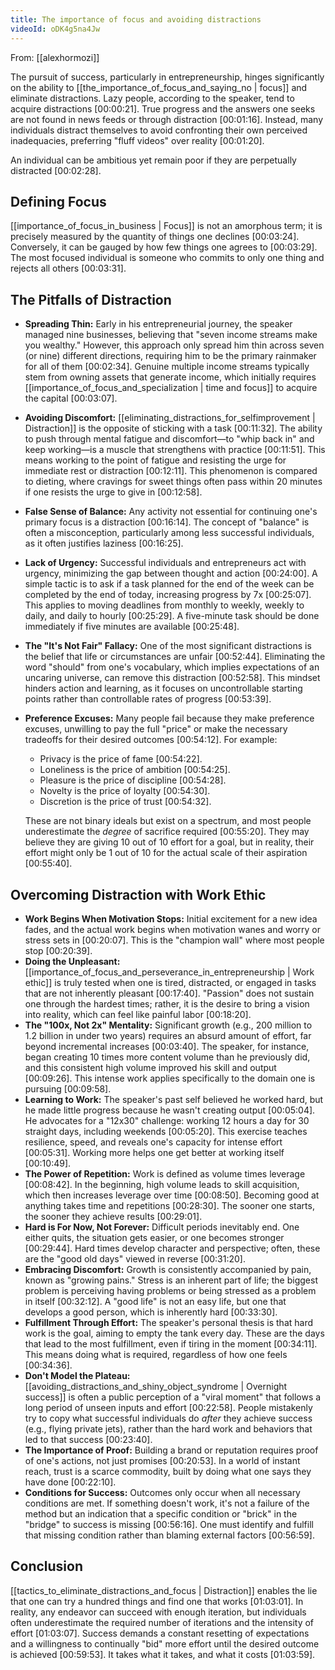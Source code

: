 ```yaml
---
title: The importance of focus and avoiding distractions
videoId: oDK4g5na4Jw
---
```


From: [[alexhormozi]] <br/> 

The pursuit of success, particularly in entrepreneurship, hinges significantly on the ability to [[the_importance_of_focus_and_saying_no | focus]] and eliminate distractions. Lazy people, according to the speaker, tend to acquire distractions <a class="yt-timestamp" data-t="00:00:21">[00:00:21]</a>. True progress and the answers one seeks are not found in news feeds or through distraction <a class="yt-timestamp" data-t="00:01:16">[00:01:16]</a>. Instead, many individuals distract themselves to avoid confronting their own perceived inadequacies, preferring "fluff videos" over reality <a class="yt-timestamp" data-t="00:01:20">[00:01:20]</a>.

An individual can be ambitious yet remain poor if they are perpetually distracted <a class="yt-timestamp" data-t="00:02:28">[00:02:28]</a>.

## Defining Focus

[[importance_of_focus_in_business | Focus]] is not an amorphous term; it is precisely measured by the quantity of things one declines <a class="yt-timestamp" data-t="00:03:24">[00:03:24]</a>. Conversely, it can be gauged by how few things one agrees to <a class="yt-timestamp" data-t="00:03:29">[00:03:29]</a>. The most focused individual is someone who commits to only one thing and rejects all others <a class="yt-timestamp" data-t="00:03:31">[00:03:31]</a>.

## The Pitfalls of Distraction

*   **Spreading Thin:** Early in his entrepreneurial journey, the speaker managed nine businesses, believing that "seven income streams make you wealthy." However, this approach only spread him thin across seven (or nine) different directions, requiring him to be the primary rainmaker for all of them <a class="yt-timestamp" data-t="00:02:34">[00:02:34]</a>. Genuine multiple income streams typically stem from owning assets that generate income, which initially requires [[importance_of_focus_and_specialization | time and focus]] to acquire the capital <a class="yt-timestamp" data-t="00:03:07">[00:03:07]</a>.
*   **Avoiding Discomfort:** [[eliminating_distractions_for_selfimprovement | Distraction]] is the opposite of sticking with a task <a class="yt-timestamp" data-t="00:11:32">[00:11:32]</a>. The ability to push through mental fatigue and discomfort—to "whip back in" and keep working—is a muscle that strengthens with practice <a class="yt-timestamp" data-t="00:11:51">[00:11:51]</a>. This means working to the point of fatigue and resisting the urge for immediate rest or distraction <a class="yt-timestamp" data-t="00:12:11">[00:12:11]</a>. This phenomenon is compared to dieting, where cravings for sweet things often pass within 20 minutes if one resists the urge to give in <a class="yt-timestamp" data-t="00:12:58">[00:12:58]</a>.
*   **False Sense of Balance:** Any activity not essential for continuing one's primary focus is a distraction <a class="yt-timestamp" data-t="00:16:14">[00:16:14]</a>. The concept of "balance" is often a misconception, particularly among less successful individuals, as it often justifies laziness <a class="yt-timestamp" data-t="00:16:25">[00:16:25]</a>.
*   **Lack of Urgency:** Successful individuals and entrepreneurs act with urgency, minimizing the gap between thought and action <a class="yt-timestamp" data-t="00:24:00">[00:24:00]</a>. A simple tactic is to ask if a task planned for the end of the week can be completed by the end of today, increasing progress by 7x <a class="yt-timestamp" data-t="00:25:07">[00:25:07]</a>. This applies to moving deadlines from monthly to weekly, weekly to daily, and daily to hourly <a class="yt-timestamp" data-t="00:25:29">[00:25:29]</a>. A five-minute task should be done immediately if five minutes are available <a class="yt-timestamp" data-t="00:25:48">[00:25:48]</a>.
*   **The "It's Not Fair" Fallacy:** One of the most significant distractions is the belief that life or circumstances are unfair <a class="yt-timestamp" data-t="00:52:44">[00:52:44]</a>. Eliminating the word "should" from one's vocabulary, which implies expectations of an uncaring universe, can remove this distraction <a class="yt-timestamp" data-t="00:52:58">[00:52:58]</a>. This mindset hinders action and learning, as it focuses on uncontrollable starting points rather than controllable rates of progress <a class="yt-timestamp" data-t="00:53:39">[00:53:39]</a>.
*   **Preference Excuses:** Many people fail because they make preference excuses, unwilling to pay the full "price" or make the necessary tradeoffs for their desired outcomes <a class="yt-timestamp" data-t="00:54:12">[00:54:12]</a>. For example:
    *   Privacy is the price of fame <a class="yt-timestamp" data-t="00:54:22">[00:54:22]</a>.
    *   Loneliness is the price of ambition <a class="yt-timestamp" data-t="00:54:25">[00:54:25]</a>.
    *   Pleasure is the price of discipline <a class="yt-timestamp" data-t="00:54:28">[00:54:28]</a>.
    *   Novelty is the price of loyalty <a class="yt-timestamp" data-t="00:54:30">[00:54:30]</a>.
    *   Discretion is the price of trust <a class="yt-timestamp" data-t="00:54:32">[00:54:32]</a>.

    These are not binary ideals but exist on a spectrum, and most people underestimate the *degree* of sacrifice required <a class="yt-timestamp" data-t="00:55:20">[00:55:20]</a>. They may believe they are giving 10 out of 10 effort for a goal, but in reality, their effort might only be 1 out of 10 for the actual scale of their aspiration <a class="yt-timestamp" data-t="00:55:40">[00:55:40]</a>.

## Overcoming Distraction with Work Ethic

*   **Work Begins When Motivation Stops:** Initial excitement for a new idea fades, and the actual work begins when motivation wanes and worry or stress sets in <a class="yt-timestamp" data-t="00:20:07">[00:20:07]</a>. This is the "champion wall" where most people stop <a class="yt-timestamp" data-t="00:20:39">[00:20:39]</a>.
*   **Doing the Unpleasant:** [[importance_of_focus_and_perseverance_in_entrepreneurship | Work ethic]] is truly tested when one is tired, distracted, or engaged in tasks that are not inherently pleasant <a class="yt-timestamp" data-t="00:17:40">[00:17:40]</a>. "Passion" does not sustain one through the hardest times; rather, it is the desire to bring a vision into reality, which can feel like painful labor <a class="yt-timestamp" data-t="00:18:20">[00:18:20]</a>.
*   **The "100x, Not 2x" Mentality:** Significant growth (e.g., 200 million to 1.2 billion in under two years) requires an absurd amount of effort, far beyond incremental increases <a class="yt-timestamp" data-t="00:03:40">[00:03:40]</a>. The speaker, for instance, began creating 10 times more content volume than he previously did, and this consistent high volume improved his skill and output <a class="yt-timestamp" data-t="00:09:26">[00:09:26]</a>. This intense work applies specifically to the domain one is pursuing <a class="yt-timestamp" data-t="00:09:58">[00:09:58]</a>.
*   **Learning to Work:** The speaker's past self believed he worked hard, but he made little progress because he wasn't creating output <a class="yt-timestamp" data-t="00:05:04">[00:05:04]</a>. He advocates for a "12x30" challenge: working 12 hours a day for 30 straight days, including weekends <a class="yt-timestamp" data-t="00:05:20">[00:05:20]</a>. This exercise teaches resilience, speed, and reveals one's capacity for intense effort <a class="yt-timestamp" data-t="00:05:31">[00:05:31]</a>. Working more helps one get better at working itself <a class="yt-timestamp" data-t="00:10:49">[00:10:49]</a>.
*   **The Power of Repetition:** Work is defined as volume times leverage <a class="yt-timestamp" data-t="00:08:42">[00:08:42]</a>. In the beginning, high volume leads to skill acquisition, which then increases leverage over time <a class="yt-timestamp" data-t="00:08:50">[00:08:50]</a>. Becoming good at anything takes time and repetitions <a class="yt-timestamp" data-t="00:28:30">[00:28:30]</a>. The sooner one starts, the sooner they achieve results <a class="yt-timestamp" data-t="00:29:01">[00:29:01]</a>.
*   **Hard is For Now, Not Forever:** Difficult periods inevitably end. One either quits, the situation gets easier, or one becomes stronger <a class="yt-timestamp" data-t="00:29:44">[00:29:44]</a>. Hard times develop character and perspective; often, these are the "good old days" viewed in reverse <a class="yt-timestamp" data-t="00:31:20">[00:31:20]</a>.
*   **Embracing Discomfort:** Growth is consistently accompanied by pain, known as "growing pains." Stress is an inherent part of life; the biggest problem is perceiving having problems or being stressed as a problem in itself <a class="yt-timestamp" data-t="00:32:12">[00:32:12]</a>. A "good life" is not an easy life, but one that develops a good person, which is inherently hard <a class="yt-timestamp" data-t="00:33:30">[00:33:30]</a>.
*   **Fulfillment Through Effort:** The speaker's personal thesis is that hard work is the goal, aiming to empty the tank every day. These are the days that lead to the most fulfillment, even if tiring in the moment <a class="yt-timestamp" data-t="00:34:11">[00:34:11]</a>. This means doing what is required, regardless of how one feels <a class="yt-timestamp" data-t="00:34:36">[00:34:36]</a>.
*   **Don't Model the Plateau:** [[avoiding_distractions_and_shiny_object_syndrome | Overnight success]] is often a public perception of a "viral moment" that follows a long period of unseen inputs and effort <a class="yt-timestamp" data-t="00:22:58">[00:22:58]</a>. People mistakenly try to copy what successful individuals do *after* they achieve success (e.g., flying private jets), rather than the hard work and behaviors that led to that success <a class="yt-timestamp" data-t="00:23:40">[00:23:40]</a>.
*   **The Importance of Proof:** Building a brand or reputation requires proof of one's actions, not just promises <a class="yt-timestamp" data-t="00:20:53">[00:20:53]</a>. In a world of instant reach, trust is a scarce commodity, built by doing what one says they have done <a class="yt-timestamp" data-t="00:22:10">[00:22:10]</a>.
*   **Conditions for Success:** Outcomes only occur when all necessary conditions are met. If something doesn't work, it's not a failure of the method but an indication that a specific condition or "brick" in the "bridge" to success is missing <a class="yt-timestamp" data-t="00:56:16">[00:56:16]</a>. One must identify and fulfill that missing condition rather than blaming external factors <a class="yt-timestamp" data-t="00:56:59">[00:56:59]</a>.

## Conclusion

[[tactics_to_eliminate_distractions_and_focus | Distraction]] enables the lie that one can try a hundred things and find one that works <a class="yt-timestamp" data-t="01:03:01">[01:03:01]</a>. In reality, any endeavor can succeed with enough iteration, but individuals often underestimate the required number of iterations and the intensity of effort <a class="yt-timestamp" data-t="01:03:07">[01:03:07]</a>. Success demands a constant resetting of expectations and a willingness to continually "bid" more effort until the desired outcome is achieved <a class="yt-timestamp" data-t="00:59:53">[00:59:53]</a>. It takes what it takes, and what it costs <a class="yt-timestamp" data-t="01:03:59">[01:03:59]</a>.